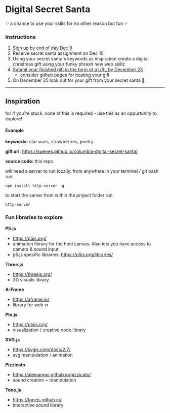 # Digital Secret Santa

✨ a chance to use your skills for no other reason but fun ✨

### Instructions

1. [Sign up by end of day Dec 9](https://goo.gl/forms/NOI5nXAmfDc4GzC92)
2. Receive secret santa assignment on Dec 10
3. Using your secret santa's keywords as inspiration create a digital christmas gift using your funky phresh new web skillz
4. [Submit your finished gift in the form of a URL by December 23](https://goo.gl/forms/vjPkVi2bFCUV1Rqj2)
   - consider github pages for hosting your gift
5. On December 25 look out for your gift from your secret santa 🎅

---

## Inspiration

for if you're stuck. none of this is required - use this as an oppurtunity to explore!

#### Example

**keywords:** star wars, strawberries, poetry

**gift url:** https://sweves.github.io/columbia-digital-secret-santa/

**source code:** this repo

will need a server to run locally. from anywhere in your terminal / git bash run:

    npm install http-server -g

to start the server from within the project folder run:

    http-server

### Fun libraries to explore

**P5.js**

- https://p5js.org/
- animation library for the html canvas. Also lets you have access to camera & sound input
- p5.js specific libraries: https://p5js.org/libraries/

**Three.js**

- https://threejs.org/
- 3D visuals library

**A-Frame**

- https://aframe.io/
- library for web vr

**Pts.js**

- https://ptsjs.org/
- visualization / creative code library

**SVG.js**

- https://svgjs.com/docs/2.7/
- svg manipulation / animation

**Pizzicato**

- https://alemangui.github.io/pizzicato/
- sound creation + manipulation

**Tone.js**

- https://tonejs.github.io/
- interactive sound library
